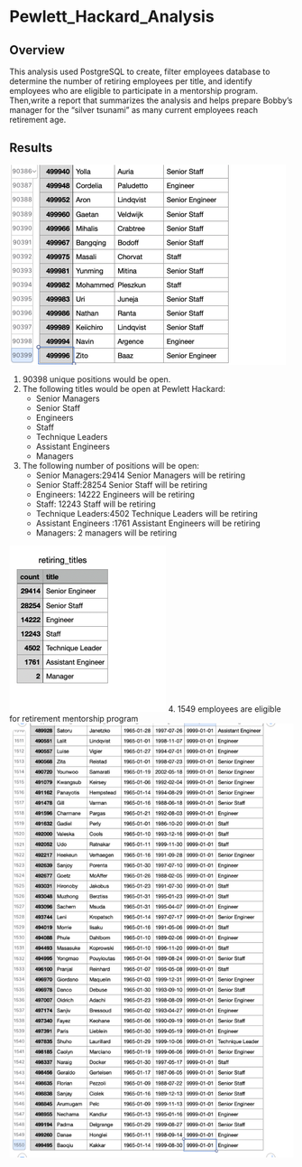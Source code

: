 # Pewlett_Hackard_Analysis
## Overview
This analysis used PostgreSQL to create, filter employees database to determine the number of retiring employees per title, and identify employees who are eligible to participate in a mentorship program. Then,write a report that summarizes the analysis and helps prepare Bobby’s manager for the “silver tsunami” as many current employees reach retirement age.
## Results
![unique_title2.png](unique_title2.png)
1. 90398 unique positions would be open.
2. The following titles would be open at Pewlett Hackard:
    - Senior Managers
    - Senior Staff
    - Engineers
    - Staff
    - Technique Leaders
    - Assistant Engineers
    - Managers
3. The following number of positions will be open:
    - Senior Managers:29414 Senior Managers will be retiring
    - Senior Staff:28254 Senior Staff will be retiring
    - Engineers: 14222 Engineers will be retiring
    - Staff: 12243 Staff will be retiring
    - Technique Leaders:4502 Technique Leaders will be retiring
    - Assistant Engineers :1761 Assistant Engineers will be retiring
    - Managers: 2 managers will be retiring
  
![retiring_titles.png](retiring_titles.png)
4. 1549 employees are eligible for retirement mentorship program 
![mentorship_eligibility.png](mentorship_eligibility.png)
